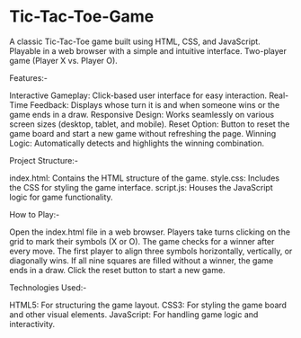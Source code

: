 # Tic-Tac-Toe-Game
A classic Tic-Tac-Toe game built using HTML, CSS, and JavaScript.
Playable in a web browser with a simple and intuitive interface.
Two-player game (Player X vs. Player O).

Features:-

Interactive Gameplay: Click-based user interface for easy interaction.
Real-Time Feedback: Displays whose turn it is and when someone wins or the game ends in a draw.
Responsive Design: Works seamlessly on various screen sizes (desktop, tablet, and mobile).
Reset Option: Button to reset the game board and start a new game without refreshing the page.
Winning Logic: Automatically detects and highlights the winning combination.

Project Structure:-

index.html: Contains the HTML structure of the game.
style.css: Includes the CSS for styling the game interface.
script.js: Houses the JavaScript logic for game functionality.

How to Play:-

Open the index.html file in a web browser.
Players take turns clicking on the grid to mark their symbols (X or O).
The game checks for a winner after every move.
The first player to align three symbols horizontally, vertically, or diagonally wins.
If all nine squares are filled without a winner, the game ends in a draw.
Click the reset button to start a new game.

Technologies Used:-

HTML5: For structuring the game layout.
CSS3: For styling the game board and other visual elements.
JavaScript: For handling game logic and interactivity.
